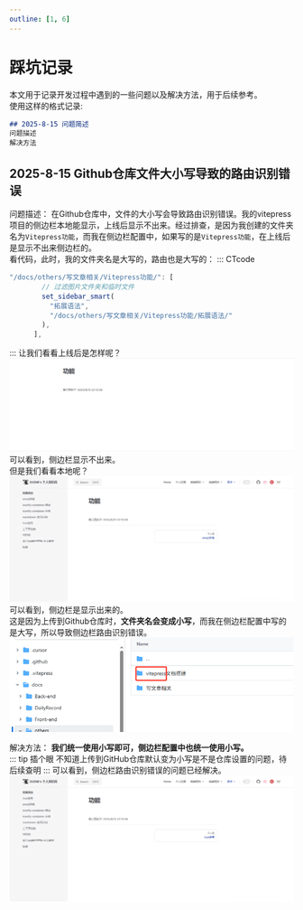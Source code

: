 ```yaml
---
outline: [1, 6]
---
```


# 踩坑记录
本文用于记录开发过程中遇到的一些问题以及解决方法，用于后续参考。<br>
使用这样的格式记录:<br>
```md
## 2025-8-15 问题简述
问题描述
解决方法
```
## 2025-8-15 Github仓库文件大小写导致的路由识别错误
问题描述：
在Github仓库中，文件的大小写会导致路由识别错误。我的vitepress项目的侧边栏本地能显示，上线后显示不出来。经过排查，是因为我创建的文件夹名为`Vitepress功能`，而我在侧边栏配置中，如果写的是`Vitepress功能`，在上线后是显示不出来侧边栏的。<br>
看代码，此时，我的文件夹名是大写的，路由也是大写的：
::: CTcode
```js
"/docs/others/写文章相关/Vitepress功能/": [
        // 过滤图片文件夹和临时文件
        set_sidebar_smart(
          "拓展语法",
          "/docs/others/写文章相关/Vitepress功能/拓展语法/"
        ),
      ],
```
:::
让我们看看上线后是怎样呢？<br>
![](https://raw.githubusercontent.com/Dantezhenniubi/image-repo/master/20250815193602.png)
可以看到，侧边栏显示不出来。<br>
但是我们看看本地呢？<br>
![](https://raw.githubusercontent.com/Dantezhenniubi/image-repo/master/20250815193834.png)
可以看到，侧边栏是显示出来的。<br>
这是因为上传到Github仓库时，**文件夹名会变成小写**，而我在侧边栏配置中写的是大写，所以导致侧边栏路由识别错误。<br>
![](https://raw.githubusercontent.com/Dantezhenniubi/image-repo/master/20250815194118.png)

解决方法：
**我们统一使用小写即可，侧边栏配置中也统一使用小写。**<br>
::: tip 插个眼
不知道上传到GitHub仓库默认变为小写是不是仓库设置的问题，待后续查明
:::
可以看到，侧边栏路由识别错误的问题已经解决。<br>
![](https://raw.githubusercontent.com/Dantezhenniubi/image-repo/master/20250815195403.png)

